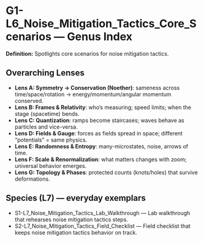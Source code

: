 # G1-L6_Noise_Mitigation_Tactics_Core_Scenarios — Genus Index
**Definition:** Spotlights core scenarios for noise mitigation tactics.

## Overarching Lenses

- **Lens A: Symmetry -> Conservation (Noether)**: sameness across time/space/rotation → energy/momentum/angular momentum conserved.
- **Lens B: Frames & Relativity**: who’s measuring; speed limits; when the stage (spacetime) bends.
- **Lens C: Quantization**: ramps become staircases; waves behave as particles and vice-versa.
- **Lens D: Fields & Gauge**: forces as fields spread in space; different “potentials” = same physics.
- **Lens E: Randomness & Entropy**: many-microstates, noise, arrows of time.
- **Lens F: Scale & Renormalization**: what matters changes with zoom; universal behavior emerges.
- **Lens G: Topology & Phases**: protected counts (knots/holes) that survive deformations.

## Species (L7) — everyday exemplars

- S1-L7_Noise_Mitigation_Tactics_Lab_Walkthrough — Lab walkthrough that rehearses noise mitigation tactics steps.
- S2-L7_Noise_Mitigation_Tactics_Field_Checklist — Field checklist that keeps noise mitigation tactics behavior on track.
